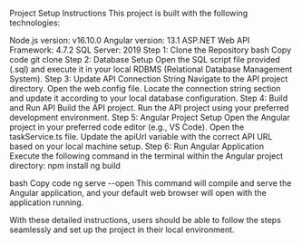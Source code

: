 Project Setup Instructions
This project is built with the following technologies:

Node.js version: v16.10.0
Angular version: 13.1
ASP.NET Web API Framework: 4.7.2
SQL Server: 2019
Step 1: Clone the Repository
bash
Copy code
git clone <repository-url>
Step 2: Database Setup
Open the SQL script file provided (<script-file>.sql) and execute it in your local RDBMS (Relational Database Management System).
Step 3: Update API Connection String
Navigate to the API project directory.
Open the web.config file.
Locate the connection string section and update it according to your local database configuration.
Step 4: Build and Run API
Build the API project.
Run the API project using your preferred development environment.
Step 5: Angular Project Setup
Open the Angular project in your preferred code editor (e.g., VS Code).
Open the taskService.ts file.
Update the apiUrl variable with the correct API URL based on your local machine setup.
Step 6: Run Angular Application
Execute the following command in the terminal within the Angular project directory:
npm install
ng build

bash
Copy code
ng serve --open
This command will compile and serve the Angular application, and your default web browser will open with the application running.

With these detailed instructions, users should be able to follow the steps seamlessly and set up the project in their local environment.
